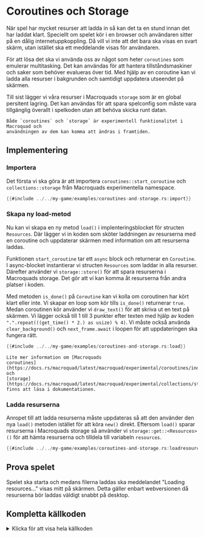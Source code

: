 # Coroutines och Storage

När spel har mycket resurser att ladda in så kan det ta en stund innan det har
laddat klart. Speciellt om spelet kör i en browser och användaren sitter på en
dålig internetuppkoppling. Då vill vi inte att det bara ska visas en svart
skärm, utan istället ska ett meddelande visas för användaren.

För att lösa det ska vi använda oss av något som heter `coroutines` som
emulerar multitasking. Det kan användas för att hantera tillståndsmaskiner och
saker som behöver evalueras över tid. Med hjälp av en coroutine kan vi ladda
alla resurser i bakgrunden och samtidigt uppdatera utseendet på skärmen.

Till sist lägger vi våra resurser i Macroquads `storage` som är en global
persitent lagring. Det kan användas för att spara spelconfig som måste vara
tillgänglig överallt i spelkoden utan att behöva skicka runt datan.

```admonish info
Både `coroutines` och `storage` är experimentell funktionalitet i Macroquad och
användningen av dem kan komma att ändras i framtiden.
```

## Implementering 

### Importera

Det första vi ska göra är att importera `coroutines::start_coroutine` och
`collections::storage` från Macroquads experimentella namespace.

```rust
{{#include ../../my-game/examples/coroutines-and-storage.rs:import}}
```

### Skapa ny load-metod

Nu kan vi skapa en ny metod `load()` i implenteringsblocket för structen
`Resources`. Där lägger vi in koden som sköter laddningen av resurserna med
en coroutine och uppdaterar skärmen med information om att resurserna laddas.

Funktionen `start_coroutine` tar ett `async` block och returnerar en
`Coroutine`. I async-blocket instantierar vi structen `Resources` som laddar
in alla resurser. Därefter använder vi `storage::store()` för att spara
resurserna i Macroquads storage. Det gör att vi kan komma åt resurserna från
andra platser i koden.

Med metoden `is_done()` på `Coroutine` kan vi kolla om coroutinen har kört
klart eller inte. Vi skapar en loop som kör tills `is_done()` returnerar
`true`. Medan coroutinen kör använder vi `draw_text()` för att skriva ut
en text på skärmen. Vi lägger också till 1 till 3 punkter efter texten med
hjälp av koden `".".repeat(((get_time() * 2.) as usize) % 4)`. Vi måste
också använda `clear_background()` och `next_frame.await` i loopen för att
uppdateringen ska fungera rätt.

```rust
{{#include ../../my-game/examples/coroutines-and-storage.rs:load}}
```

```admonish info
Lite mer information om [Macroquads
coroutines](https://docs.rs/macroquad/latest/macroquad/experimental/coroutines/index.html)
och
[storage](https://docs.rs/macroquad/latest/macroquad/experimental/collections/storage/index.html)
finns att läsa i dokumentationen.
```

### Ladda resurserna

Anropet till att ladda resurserna måste uppdateras så att den använder den nya
`load()` metoden istället för att köra `new()` direkt. Eftersom `load()`
sparar resurserna i Macroquads storage så använder vi `storage::get::<Resources>()`
för att hämta resurserna och tilldela till variabeln `resources`.

```rust [hl,2-3]
{{#include ../../my-game/examples/coroutines-and-storage.rs:loadresources}}
```

## Prova spelet

Spelet ska starta och medans filerna laddas ska meddelandet "Loading
resources..." visas mitt på skärmen. Detta gäller enbart webversionen då
resurserna bör laddas väldigt snabbt på desktop. 

<div class="noprint no-page-break">

## Kompletta källkoden

<details>
  <summary>Klicka för att visa hela källkoden</summary>

```rust
{{#include ../../my-game/examples/coroutines-and-storage.rs:all}}
```
</details>
</div>

